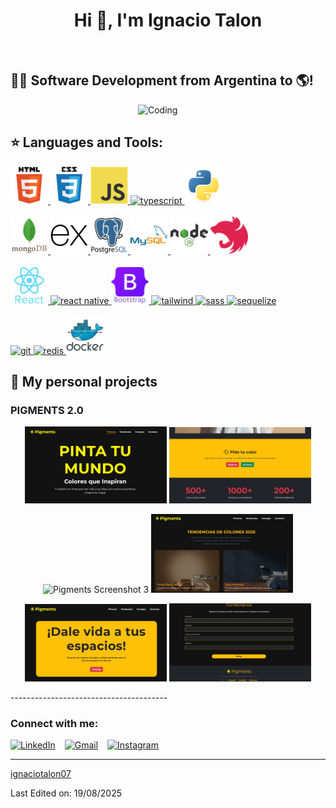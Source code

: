 <h1 align="center">Hi 👋, I'm Ignacio Talon</h1>


<p align="left"> <a href="https://twitter.com/" target="blank"><img src="https://img.shields.io/twitter/follow/?logo=twitter&style=for-the-badge" alt="" /></a> </p>

<h2>👨‍💻 Software Development from Argentina to 🌎!</h2>
<img align="right" alt="Coding" width="300" src="https://i.pinimg.com/originals/81/17/8b/81178b47a8598f0c81c4799f2cdd4057.gif">


<br>
<h2>⭐ Languages and Tools:</h2>
<p>
  <!-- Lenguajes principales -->
 <a href="https://www.w3.org/html/" target="_blank" rel="noreferrer">
  <img src="https://raw.githubusercontent.com/devicons/devicon/master/icons/html5/html5-original-wordmark.svg" alt="html5" width="60" height="60"/>
</a>
<a href="https://www.w3schools.com/css/" target="_blank" rel="noreferrer">
  <img src="https://raw.githubusercontent.com/devicons/devicon/master/icons/css3/css3-original-wordmark.svg" alt="css3" width="60" height="60"/>
</a>
<a href="https://developer.mozilla.org/en-US/docs/Web/JavaScript" target="_blank" rel="noreferrer">
  <img src="https://raw.githubusercontent.com/devicons/devicon/master/icons/javascript/javascript-original.svg" alt="javascript" width="60" height="60"/>
</a>
<a href="https://www.typescriptlang.org/" target="_blank" rel="noreferrer">
  <img src="https://cdn.jsdelivr.net/gh/devicons/devicon/icons/typescript/typescript-original.svg" alt="typescript" width="60" height="60"/>
</a>
<a href="https://www.python.org" target="_blank" rel="noreferrer">
  <img src="https://raw.githubusercontent.com/devicons/devicon/master/icons/python/python-original.svg" alt="python" width="60" height="60"/>
</a>
<br><br>

<!-- Bases de datos y backend -->
<a href="https://www.mongodb.com/" target="_blank" rel="noreferrer">
  <img src="https://raw.githubusercontent.com/devicons/devicon/master/icons/mongodb/mongodb-original-wordmark.svg" alt="mongodb" width="60" height="60"/>
</a>
<a href="https://expressjs.com/" target="_blank" rel="noreferrer">
  <img src="https://raw.githubusercontent.com/devicons/devicon/master/icons/express/express-original.svg" alt="express" width="60" height="60"/>
</a>
<a href="https://www.postgresql.org/" target="_blank" rel="noreferrer">
  <img src="https://raw.githubusercontent.com/devicons/devicon/master/icons/postgresql/postgresql-original-wordmark.svg" alt="postgresql" width="60" height="60"/>
</a>
<a href="https://www.mysql.com/" target="_blank" rel="noreferrer">
  <img src="https://raw.githubusercontent.com/devicons/devicon/master/icons/mysql/mysql-original-wordmark.svg" alt="mysql" width="60" height="60"/>
</a>
<a href="https://nodejs.org" target="_blank" rel="noreferrer">
  <img src="https://raw.githubusercontent.com/devicons/devicon/master/icons/nodejs/nodejs-original-wordmark.svg" alt="nodejs" width="60" height="60"/>
</a>
<a href="https://nestjs.com/" target="_blank" rel="noreferrer">
  <img src="https://raw.githubusercontent.com/devicons/devicon/master/icons/nestjs/nestjs-original.svg" alt="nestjs" width="60" height="60"/>
</a>
<br><br>

<!-- Frameworks y librerías -->
<a href="https://reactjs.org/" target="_blank" rel="noreferrer">
  <img src="https://raw.githubusercontent.com/devicons/devicon/master/icons/react/react-original-wordmark.svg" alt="react" width="60" height="60"/>
</a>
<a href="https://reactnative.dev/" target="_blank" rel="noreferrer">
  <img src="https://reactnative.dev/img/header_logo.svg" alt="react native" width="60" height="60"/>
</a>
<a href="https://getbootstrap.com" target="_blank" rel="noreferrer">
  <img src="https://raw.githubusercontent.com/devicons/devicon/master/icons/bootstrap/bootstrap-original-wordmark.svg" alt="bootstrap" width="60" height="60"/>
</a>
<a href="https://tailwindcss.com/" target="_blank" rel="noreferrer">
  <img src="https://www.vectorlogo.zone/logos/tailwindcss/tailwindcss-icon.svg" alt="tailwind" width="60" height="60"/>
</a>
<a href="https://sass-lang.com" target="_blank" rel="noreferrer">
  <img src="https://cdn.jsdelivr.net/gh/devicons/devicon/icons/sass/sass-original.svg" alt="sass" width="60" height="60"/>
</a>
<a href="https://sequelize.org/" target="_blank" rel="noreferrer">
  <img src="https://www.vectorlogo.zone/logos/sequelizejs/sequelizejs-icon.svg" alt="sequelize" width="60" height="60"/>
</a>
<br><br>

<!-- Herramientas y otros -->
<a href="https://git-scm.com/" target="_blank" rel="noreferrer">
  <img src="https://www.vectorlogo.zone/logos/git-scm/git-scm-icon.svg" alt="git" width="60" height="60"/>
</a>
<a href="https://redis.io/" target="_blank" rel="noreferrer">
  <img src="https://cdn.jsdelivr.net/gh/devicons/devicon/icons/redis/redis-original.svg" alt="redis" width="60" height="60"/>
</a>
<a href="https://www.docker.com/" target="_blank" rel="noreferrer">
  <img src="https://raw.githubusercontent.com/devicons/devicon/master/icons/docker/docker-original-wordmark.svg" alt="docker" width="60" height="60"/>
</a>


</p>


<h2>📌 My personal projects</h2>
<h3 aling="center"> PIGMENTS 2.0</h3>

<p align="center">
  <img src="./captura1.jpg" alt="Pigments Screenshot 1" width="45%" />
  <img src="./captura2.jpg" alt="Pigments Screenshot 2" width="45%" />
</p>

<p align="center">
  <img src="./captur6.jpg" alt="Pigments Screenshot 3" width="45%" />
  <img src="./captura4.jpg" alt="Pigments Screenshot 4" width="45%" />
</p>
<p align="center">
  <img src="./captura9.jpg" alt="Pigments Screenshot 5" width="45%" />
  <img src="./captura11.jpg" alt="Pigments Screenshot 6" width="45%" />
</p>
 ---------------------------------------
 
<h3 align="left">Connect with me:</h3>
<p align="left" style="display: flex; gap: 15px; align-items: center;">
  <a href="https://www.linkedin.com/in/ignacio-talon-6818a3285/" target="_blank" class="social-icon">
    <img src="https://raw.githubusercontent.com/rahuldkjain/github-profile-readme-generator/master/src/images/icons/Social/linked-in-alt.svg" alt="LinkedIn" width="50" height="50"/>
  </a>
  <a href="https://mail.google.com/" target="_blank" rel="noreferrer" class="social-icon">
    <img src="https://upload.wikimedia.org/wikipedia/commons/4/4e/Gmail_Icon.png" alt="Gmail" width="50" height="50"/>
  </a>
  <a href="https://instagram.com/igntalon_" target="_blank" class="social-icon">
    <img src="https://raw.githubusercontent.com/rahuldkjain/github-profile-readme-generator/master/src/images/icons/Social/instagram.svg" alt="Instagram" width="50" height="50"/>
  </a>
</p>

------


[ignaciotalon07](https://github.com/Ignaciotalon07)

Last Edited on: 19/08/2025
